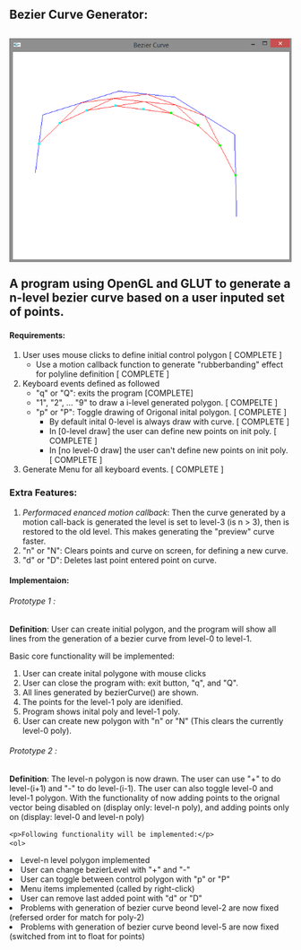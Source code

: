 <h2>Bezier Curve Generator:<h2>

<img src="bezierCurve.PNG"></img>

<p>A program using OpenGL and GLUT to generate a n-level bezier curve based on a user inputed set of points.</p>

<h4><strong>Requirements:</strong></h4>
   <ol>
      <li>User uses mouse clicks to define initial control polygon [ COMPLETE ]
         <ul><li>Use a motion callback function to generate "rubberbanding" effect for polyline definition [ COMPLETE ]</li></ul>
      </li>
      <li>Keyboard events defined as followed
      <ul>
         <li>"q" or "Q": exits the program [COMPLETE]</li>
         <li>"1", "2", ... "9" to draw a i-level generated polygon. [ COMPELTE ]</li>
         <li>"p" or "P": Toggle drawing of Origonal inital polygon. [ COMPLETE ]
            <ul>
            <li>By default inital 0-level is always draw with curve. [ COMPLETE ]</li>
            <li>In [0-level draw] the user can define new points on init poly. [ COMPLETE ]</li>
            <li>In [no level-0 draw] the user can't define new points on init poly. [ COMPLETE ]</li>
            </ul>
         </li>
      </ul>
      </li>
      <li>Generate Menu for all keyboard events. [ COMPLETE ]</li>
   </ol>
   
<h3><strong>Extra Features:</strong></h3>   
  <ol>
  	<li><em>Performaced enanced motion callback</em>: Then the curve generated by a motion call-back is generated the level is set to level-3 (is n > 3), then is restored to the old level. This makes generating the "preview" curve faster.</li>
		<li>"n" or "N": Clears points and curve on screen, for defining a new curve.</li>  
		<li>"d" or "D": Deletes last point entered point on curve.</li>
  </ol>
	

<h4><strong>Implementaion:</strong></h4>

<h6><em>Prototype 1 :</em></h6> 

<p><strong>Definition</strong>: User can create initial polygon, and the program will show all lines from the generation of a bezier curve from level-0 to level-1. </p>
   
   
   <p>Basic core functionality will be implemented:</p>
   <ol>
   <li>User can create inital polygone with mouse clicks</li>
	<li>User can close the program with: exit button, "q", and "Q".</li>
	<li>All lines generated by bezierCurve() are shown.</li>
	<li>The points for the level-1 poly are idenified. </li>
	<li>Program shows inital poly and level-1 poly.</li>
	<li>User can create new polygon with "n" or "N" (This clears the currently level-0 poly).</li>
   </ol>
<h6><em>Prototype 2 :</em></h6> 

<p><strong>Definition</strong>: The level-n polygon is now drawn. The user can use "+" to do level-(i+1) and "-" to do level-(i-1). The user can also toggle level-0 and level-1 polygon. With the functionality of now adding points to the orignal vector being disabled on (display only: level-n poly), and adding points only on (display: level-0 and level-n poly)</p>

	<p>Following functionality will be implemented:</p>
	<ol>
  <li>Level-n level polygon implemented</li>
	<li>User can change bezierLevel with "+" and "-"</li>
	<li>User can toggle between control polygon with "p" or "P"</li>
	<li>Menu items implemented (called by right-click) </li>
	<li>User can remove last added point with "d" or "D"</li>
	<li>Problems with generation of bezier curve beond level-2 are now fixed (refersed order for match for poly-2)</li>
	<li>Problems with generation of bezier curve beond level-5 are now fixed (switched from int to float for points)</li>
  </ol>

